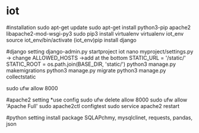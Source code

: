 # iot
#installation
sudo apt-get update
sudo apt-get install python3-pip apache2 libapache2-mod-wsgi-py3
sudo pip3 install virtualenv
virtualenv iot_env
source iot_env/bin/activate
(iot_env)pip install django

#django setting
django-admin.py startproject iot
nano myproject/settings.py 
  -> change ALLOWED_HOSTS
  ->add at the bottom
    STATIC_URL = '/static/'
    STATIC_ROOT = os.path.join(BASE_DIR, 'static/')
python3 manage.py makemigrations
python3 manage.py migrate
python3 manage.py collectstatic

sudo ufw allow 8000

#apache2 setting *use config
sudo ufw delete allow 8000
sudo ufw allow 'Apache Full'
sudo apache2ctl configtest
sudo service apache2 restart

#python setting
install package
SQLAPchmy, mysqlclinet, requests, pandas, json
